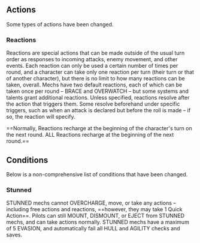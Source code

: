 
## Actions

Some types of actions have been changed.
### Reactions

Reactions are special actions that can be made outside of the usual turn order as responses to incoming attacks, enemy movement, and other events. Each reaction can only be used a certain number of times per round, and a character can take only one reaction per turn (their turn or that of another character), but there is no limit to how many reactions can be taken, overall. Mechs have two default reactions, each of which can be taken once per round – BRACE and OVERWATCH – but some systems and talents grant additional reactions. Unless specified, reactions resolve after the action that triggers them. Some resolve beforehand under specific triggers, such as when an attack is declared but before the roll is made – if so, the reaction will specify.

==Normally, Reactions recharge at the beginning of the character's turn on the next round. ALL Reactions recharge at the beginning of the next round.==

## 
## Conditions

Below is a non-comprehensive list of conditions that have been changed. 
### Stunned

STUNNED mechs cannot OVERCHARGE, move, or take any actions – including free actions and reactions, ==however, they may take 1 Quick Action==. Pilots can still MOUNT, DISMOUNT, or EJECT from STUNNED mechs, and can take actions normally. STUNNED mechs have a maximum of 5 EVASION, and automatically fail all HULL and AGILITY checks and saves.